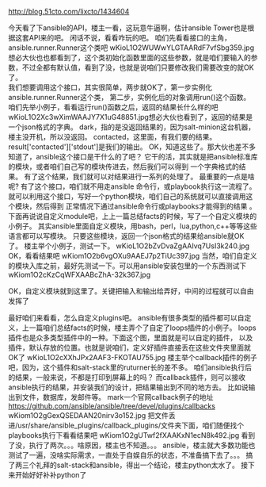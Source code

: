 
http://blog.51cto.com/lixcto/1434604

今天看了下ansible的API，楼主一看，这玩意牛逼啊，估计ansible Tower也是根据这套API来的吧。
闲话不说，看看咋玩的吧。
咱们先看看接口的主角，ansible.runner.Runner这个类吧
wKioL1O2WUWwYLGTAARdF7vfSbg359.jpg
想必大伙也也都看到了，这个类初始化函数里面的这些参数，就是咱们要输入的参数，不过全都有默认值，看到了没，也就是说咱们只要修改我们需要改变的就OK了。  
我们想要调用这个接口，其实很简单，两步就OK了，第一步实例化ansible.runner.Runner这个类，
第二步，实例化后的对象调用run()这个函数。
咱们先举小例子，看看运行run()函数之后，返回的结果长什么样的吧
wKioL1O2Xc3wXimWAAJY7X1uG48851.jpg想必大伙也看到了，返回的结果是一个json格式的字典。
dark，指的是没返回结果的，因为salt-minion这台机器，楼主没开机，所以没返回。
contacted，这里面，有我们要的结果。 result['contacted']['stdout']是我们的输出。
OK，知道这些了。那大伙也差不多知道了，ansible这个接口是干什么的了吧？
它干的活，其实就是把ansible标准库的模块，或者咱们自己写的模块传进去，然后我们可以得到
一个字典格式的结果。 有了这个结果，我们就可以对结果进行一系列的处理了。
最重要的一点是啥呢? 有了这个接口，咱们就不用走ansible  命令行，或playbook执行这一流程了。
就可以利用这个接口，写好一个python模块，咱们自己的系统就可以直接调用这个模块，然后得到
正常情况下通过ansible命令行或playbooks才能得到的结果
。
下面再说说自定义module吧，上上一篇总结facts的时候，写了一个自定义模块的小例子。
其实ansible里面自定义模块，用bash，perl，lua,python,c++等等这些语言都可以写模块。
只要这些模块，返回一个json格式的结果给ansible就OK了。
楼主举个小例子，测试一下。
wKioL1O2bZvDvaZgAAIvq7UsI3k240.jpg
OK，看看结果吧
wKiom1O2b6vgOXu9AAEJ7p2TiUc397.jpg
当然，咱们自定义的模块入库之前，最好先测试一下。可以用ansible安装包里的一个东西测试下
wKiom1O2cKzCqWFXAABcZhA-32k367.jpg

OK，自定义模块就到这里了。关键把输入和输出给弄好，中间的过程就可以自由发挥了

最好咱们来看看，怎么自定义plugins吧。 
ansible有很多类型的插件都可以自定义，上一篇咱们总结facts的时候，楼主弄个了自定了loops插件的小例子。 loops插件也是众多类型插件中的一种。下面这个图，里面就是可以自定的插件，
以及插件，默认存放的位置。也就是说咱们，定义好插件直接丢在这些文件夹里面就OK了
wKioL1O2cXXhJPx2AAF3-FKOTAU755.jpg
楼主举个callback插件的例子吧，因为，这个插件和salt-stack里的ruturner长的差不多。
咱们ansible执行后的结果，一般来说，不都是打印到屏幕上的吗？
而callback插件，则可以接收ansible执行的结果，并安装我们的设计，把结果输出到不同的地方去。
比如说输出到文件，数据库，发邮件等。
mark一个官网callback例子的地址
https://github.com/ansible/ansible/tree/devel/plugins/callbacks
wKiom1O2gGexQSEDAAN20nirv3o152.jpg
把文件丢进/usr/share/ansible_plugins/callback_plugins/文件夹下面，咱们随便找个playbooks执行下看看结果吧
wKiom1O2gUTwf2fXAAKxN1ecN8k492.jpg
看到了没，执行了两次。。。啥原因，楼主也不知道。。。
ansible，楼主就大多数功能也测试了一遍，没啥实际需求，一直处于自娱自乐的状态，不准备搞下去了。。。
搞了两三个礼拜的salt-stack和ansible，得出一个结论，楼主python太水了。
接下来开始好好补补python了

